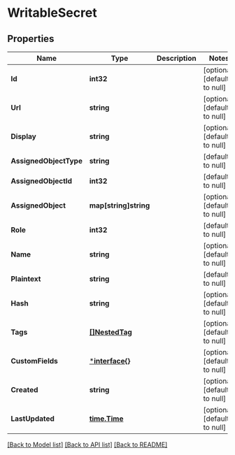 # WritableSecret

## Properties
Name | Type | Description | Notes
------------ | ------------- | ------------- | -------------
**Id** | **int32** |  | [optional] [default to null]
**Url** | **string** |  | [optional] [default to null]
**Display** | **string** |  | [optional] [default to null]
**AssignedObjectType** | **string** |  | [default to null]
**AssignedObjectId** | **int32** |  | [default to null]
**AssignedObject** | **map[string]string** |  | [optional] [default to null]
**Role** | **int32** |  | [default to null]
**Name** | **string** |  | [optional] [default to null]
**Plaintext** | **string** |  | [default to null]
**Hash** | **string** |  | [optional] [default to null]
**Tags** | [**[]NestedTag**](NestedTag.md) |  | [optional] [default to null]
**CustomFields** | [***interface{}**](interface{}.md) |  | [optional] [default to null]
**Created** | **string** |  | [optional] [default to null]
**LastUpdated** | [**time.Time**](time.Time.md) |  | [optional] [default to null]

[[Back to Model list]](../README.md#documentation-for-models) [[Back to API list]](../README.md#documentation-for-api-endpoints) [[Back to README]](../README.md)


